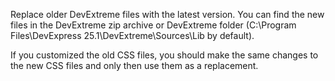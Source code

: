 Replace older DevExtreme files with the latest version. You can find the new files in the DevExtreme zip archive or DevExtreme folder (C:\Program Files\DevExpress 25.1\DevExtreme\Sources\Lib by default).

If you customized the old CSS files, you should make the same changes to the new CSS files and only then use them as a replacement.
